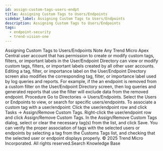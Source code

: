 ```yaml
---
id: assign-custom-tags-users-endpt
title: Assigning Custom Tags to Users/Endpoints
sidebar_label: Assigning Custom Tags to Users/Endpoints
description: Assigning Custom Tags to Users/Endpoints
tags:
  - endpoint-security
  - trend-vision-one
---
```


 Assigning Custom Tags to Users/Endpoints Note Any Trend Micro Apex Central user account that has permission to create or modify custom tags, filters, or important labels in the User/Endpoint Directory can view or modify custom tags, filters, or important labels created by all other user accounts. Editing a tag, filter, or importance label on the User/Endpoint Directory screen also modifies the corresponding tag, filter, or importance label used by log queries and reports. For example, if the an endpoint is removed from a custom filter on the User/Endpoint Directory screen, then log queries and generated reports that use the filter will exclude data from the removed endpoint. Procedure Go to Directories → Users/Endpoints. Select the Users or Endpoints to view, or search for specific users/endpoints. To associate a custom tag with a user/endpoint: Click the user/endpoint row and click Tasks → Assign/Remove Custom Tags. Right-click the user/endpoint row and click Assign/Remove Custom Tags. In the Assign/Remove Custom Tags dialog, select or clear the necessary tag(s) from the list, and click Save. You can verify the proper association of tags with the selected users or endpoints by selecting a tag from the Customs Tags list, and checking that the selected user or endpoint displays properly. © 2025 Trend Micro Incorporated. All rights reserved.Search Knowledge Base